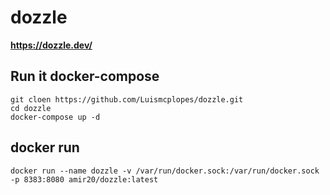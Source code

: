 # dozzle  
**https://dozzle.dev/**

## Run it docker-compose 
```shell
git cloen https://github.com/Luismcplopes/dozzle.git
cd dozzle
docker-compose up -d
```

## docker run
```shell
docker run --name dozzle -v /var/run/docker.sock:/var/run/docker.sock -p 8383:8080 amir20/dozzle:latest
```


